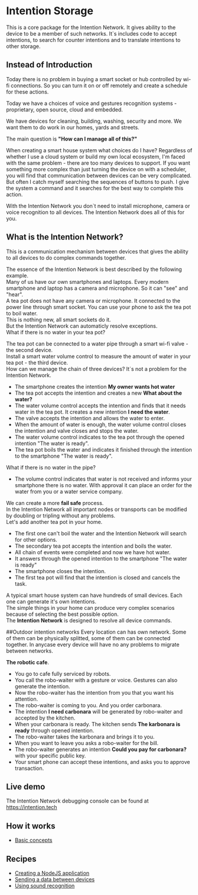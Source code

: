 # Intention Storage
This is a core package for the Intention Network. It gives ability to the device
to be a member of such networks.
It`s includes code to accept intentions, to search for counter intentions and to translate
intentions to other storage. 

## Instead of Introduction
Today there is no problem in buying a smart socket or hub controlled by wi-fi connections.
So you can turn it on or off remotely and create a schedule for these actions.

Today we have a choices of voice and gestures recognition systems - proprietary, 
open source, cloud and embedded.

We have devices for cleaning, building, washing, security and more.
We want them to do work in our homes, yards and streets.

The main question is **"How can I manage all of this?"**

When creating a smart house system what choices do I have?
Regardless of whether I use a cloud system or build my own local ecosystem,
I'm faced with the same problem - there are too many devices to support. 
If you want something more complex than just turning the device on with 
a scheduler, you will find that communication between devices can be 
very complicated.
But often I catch myself searching the sequences of buttons to push. I give the system a command and it 
searches for the best way to complete this action.

With the Intention Network you don`t need to install microphone, camera or voice recognition to all devices.
The Intention Network does all of this for you.

## What is the Intention Network?
This is a communication mechanism between devices that gives the ability to all devices to do 
complex commands together. 
 
The essence of the Intention Network is best described by the following example.  
Many of us have our own smartphones and laptops. Every modern smartphone and laptop has a camera and microphone.
So it can "see" and "hear".   
A tea pot does not have any camera or microphone. 
It connected to the power line through smart socket. 
You can use your phone to ask the tea pot to boil water.    
This is nothing new, all smart sockets do it.     
But the Intention Network can automaticly resolve exceptions.   
What if there is no water in your tea pot?  

The tea pot can be connected to a water pipe through a smart wi-fi valve - the second device.      
Install a smart water volume control to measure the amount of water in your tea pot - the third device.  
How can we manage the chain of three devices? It`s not a problem for the Intention Network.
* The smartphone creates the intention **My owner wants hot water**
* The tea pot accepts the intention and creates a new **What about the water?**
* The water volume control accepts the intention and finds that it needs water in the tea pot.
It creates a new intention **I need the water**.
* The valve accepts the intention and allows the water to enter. 
* When the amount of water is enough, the water volume control closes the intention and valve closes and stops the water.
* The water volume control indicates to the tea pot through the opened intention "The water is ready".
* The tea pot boils the water and indicates it finished through the intention to the smartphone "The water is ready".

What if there is no water in the pipe?

* The volume control indicates that water is not received and informs your smartphone there is no water. 
With approval it can place an order for the water from you or a water service company.
   
We can create a more **fail safe** process.   
In the Intention Network all important nodes or transports can be modified by doubling or tripling
without any problems.   
Let's add another tea pot in your home. 

* The first one can't boil the water and the Intention Network will search for other options.
* The secondary tea pot accepts the intention and boils the water.
* All chain of events were completed and now we have hot water.
* It answers through the opened intention to the smartphone "The water is ready"
* The smartphone closes the intention.
* The first tea pot will find that the intention is closed and cancels the task.
 
A typical smart house system can have hundreds of small devices. Each one can generate it's own intentions.     
The simple things in your home can produce very complex scenarios because of selecting the best possible option.  
The **Intention Network** is designed to resolve all device commands.   

##Outdoor intention networks
Every location can has own network. Some of them can be physically splitted, 
some of them can be connected together.
In anycase every device will have no any problems to migrate between networks.   

**The robotic cafe**.

* You go to cafe fully serviced by robots.
* You call the robo-waiter with a gesture or voice. Gestures can also generate the intention.
* Now the robo-waiter has the intention from you that you want his attention.
* The robo-waiter is coming to you. And you order carbonara.
* The intention **I need carbonara** will be generated by robo-waiter and accepted by the kitchen.
* When your carbonara is ready. The kitchen sends **The karbonara is ready** through opened
intention.
* The robo-waiter takes the karbonara and brings it to you.
* When you want to leave you asks a robo-waiter for the bill.
* The robo-waiter generates an intention **Could you pay for carbonara?** with your specific public key.
* Your smart phone can accept these intentions, and asks you to approve transaction. 
  
## Live demo
The Intention Network debugging console can be found at https://intention.tech

## How it works
 + [Basic concepts](docs/basic-concepts.md)

## Recipes
+ [Creating a NodeJS application](docs/recipes/creating-nodejs-application.md)
+ [Sending a data between devices](docs/recipes/sending-data-between-devices.md)
+ [Using sound recognition](docs/recipes/using-sound-recognition.md)